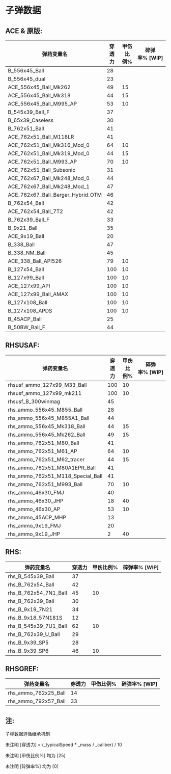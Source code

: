 # 子弹数据

## ACE & 原版:

| 弹药变量名                        | 穿透力 | 甲伤比例% | 碎弹率% [WIP] |
| --------------------------------- | ------ | --------- | -------------- |
| B_556x45_Ball                     | 28     |           |                |
| B_556x45_dual                     | 23     |           |                |
| ACE_556x45_Ball_Mk262             | 49     | 15        |                |
| ACE_556x45_Ball_Mk318             | 44     | 15        |                |
| ACE_556x45_Ball_M995_AP           | 53     | 10        |                |
| B_545x39_Ball_F                   | 37     |           |                |
| B_65x39_Caseless                  | 30     |           |                |
| B_762x51_Ball                     | 41     |           |                |
| ACE_762x51_Ball_M118LR            | 41     |           |                |
| ACE_762x51_Ball_Mk316_Mod_0       | 64     | 10        |                |
| ACE_762x51_Ball_Mk319_Mod_0       | 44     | 15        |                |
| ACE_762x51_Ball_M993_AP           | 70     | 10        |                |
| ACE_762x51_Ball_Subsonic          | 31     |           |                |
| ACE_762x67_Ball_Mk248_Mod_0       | 44     |           |                |
| ACE_762x67_Ball_Mk248_Mod_1       | 47     |           |                |
| ACE_762x67_Ball_Berger_Hybrid_OTM | 46     |           |                |
| B_762x54_Ball                     | 42     |           |                |
| ACE_762x54_Ball_7T2               | 42     |           |                |
| B_762x39_Ball_F                   | 33     |           |                |
| B_9x21_Ball                       | 35     |           |                |
| ACE_9x19_Ball                     | 20     |           |                |
| B_338_Ball                        | 47     |           |                |
| B_338_NM_Ball                     | 45     |           |                |
| ACE_338_Ball_API526               | 79     | 10        |                |
| B_127x54_Ball                     | 100    | 10        |                |
| B_127x99_Ball                     | 100    | 10        |                |
| ACE_127x99_API                    | 100    | 10        |                |
| ACE_127x99_Ball_AMAX              | 100    | 10        |                |
| B_127x108_Ball                    | 100    | 10        |                |
| B_127x108_APDS                    | 100    | 10        |                |
| B_45ACP_Ball                      | 25     |           |                |
| B_50BW_Ball_F                     | 44     |           |                |

## RHSUSAF:

| 弹药变量名                        | 穿透力 | 甲伤比例% | 碎弹率% [WIP] |
| --------------------------------- | ------ | --------- | -------------- |
| rhsusf_ammo_127x99_M33_Ball       | 100    | 10        |                |
| rhsusf_ammo_127x99_mk211          | 100    | 10        |                |
| rhsusf_B_300winmag                | 45     |           |                |
| rhs_ammo_556x45_M855_Ball         | 28     |           |                |
| rhs_ammo_556x45_M855A1_Ball       | 44     |           |                |
| rhs_ammo_556x45_Mk318_Ball        | 44     | 15        |                |
| rhs_ammo_556x45_Mk262_Ball        | 49     | 15        |                |
| rhs_ammo_762x51_M80_Ball          | 41     |           |                |
| rhs_ammo_762x51_M61_AP            | 64     | 10        |                |
| rhs_ammo_762x51_M62_tracer        | 44     | 15        |                |
| rhs_ammo_762x51_M80A1EPR_Ball     | 41     |           |                |
| rhs_ammo_762x51_M118_Special_Ball | 41     |           |                |
| rhs_ammo_762x51_M993_Ball         | 70     | 10        |                |
| rhs_ammo_46x30_FMJ                | 40     |           |                |
| rhs_ammo_46x30_JHP                | 18     | 40        |                |
| rhs_ammo_46x30_AP                 | 53     | 10        |                |
| rhs_ammo_45ACP_MHP                | 13     |           |                |
| rhs_ammo_9x19_FMJ                 | 20     |           |                |
| rhs_ammo_9x19_JHP                 | 2      | 40        |                |

## RHS:

| 弹药变量名            | 穿透力 | 甲伤比例% | 碎弹率% [WIP] |
| --------------------- | ------ | --------- | -------------- |
| rhs_B_545x39_Ball     | 37     |           |                |
| rhs_B_762x54_Ball     | 42     |           |                |
| rhs_B_762x54_7N1_Ball | 45     | 10        |                |
| rhs_B_762x39_Ball     | 30     |           |                |
| rhs_B_9x19_7N21       | 34     |           |                |
| rhs_B_9x18_57N181S    | 12     |           |                |
| rhs_B_545x39_7U1_Ball | 62     | 10        |                |
| rhs_B_762x39_U_Ball   | 29     |           |                |
| rhs_B_9x39_SP5        | 28     |           |                |
| rhs_B_9x39_SP6        | 46     | 10        |                |

## RHSGREF:

| 弹药变量名           | 穿透力 | 甲伤比例% | 碎弹率% [WIP] |
| -------------------- | ------ | --------- | -------------- |
| rhs_ammo_762x25_Ball | 14     |           |                |
| rhs_ammo_792x57_Ball | 33     |           |                |


## 注:

子弹数据遵循继承机制

未注明 [穿透力] = (_typicalSpeed * _mass / _caliber) / 10

未注明 [甲伤比例%] 均为 [25]

未注明 [碎弹率%] 均为 [0]
